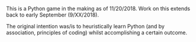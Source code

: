 This is a Python game in the making as of 11/20/2018. Work on this extends back to early September (9/XX/2018). 

The original intention was/is to heuristically learn Python (and by association, principles of coding) whilst accomplishing a certain outcome.